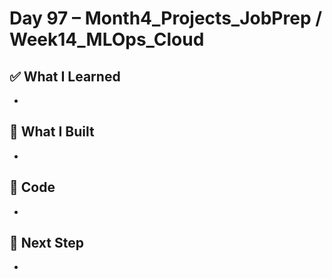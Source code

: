 # Day 97 – Month4_Projects_JobPrep / Week14_MLOps_Cloud

## ✅ What I Learned
- 

## 🔨 What I Built
- 

## 📂 Code
- 

## 🎯 Next Step
- 
